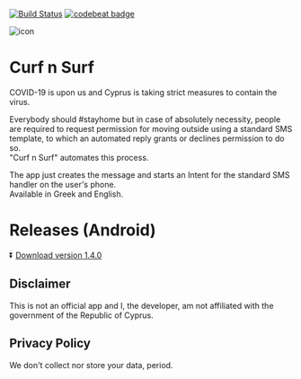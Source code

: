 [![Build Status](https://app.bitrise.io/app/8fb472bc27002ce4/status.svg?token=iI_Zc8PH9xhxqdHNq1AXhw&branch=master)](https://app.bitrise.io/app/8fb472bc27002ce4)
[![codebeat badge](https://codebeat.co/badges/b0fa6ed2-1fa4-401c-9097-52c7ed105b93)](https://codebeat.co/projects/github-com-papageorgiouk-curfnsurf-master)


![icon](app/src/main/res/mipmap-hdpi/ic_launcher_round.png)
# Curf n Surf  
COVID-19 is upon us and Cyprus is taking strict measures to contain the virus.  

Everybody should #stayhome but in case of absolutely necessity, people are required to request permission for 
moving outside using a standard SMS template, to which an automated reply grants or declines permission to do so.  
"Curf n Surf" automates this process.

The app just creates the message and starts an Intent for the standard SMS handler on the user's phone.  
Available in Greek and English.

# Releases (Android)
:arrow_double_down: [Download version 1.4.0](https://github.com/papageorgiouk/curfnsurf/releases/download/1.4.0/app-release.apk)

## Disclaimer
This is not an official app and I, the developer, am not affiliated with the government
of the Republic of Cyprus. 

## Privacy Policy
We don't collect nor store your data, period.
